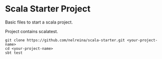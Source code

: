 # Scala Starter Project

Basic files to start a scala project.

Project contains scalatest.

```shell
git clone https://github.com/nelreina/scala-starter.git <your-project-name>
cd <your-project-name>
sbt test
```
